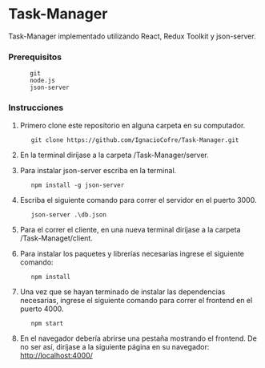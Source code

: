 # Task-Manager
Task-Manager implementado utilizando React, Redux Toolkit y json-server.

### Prerequisitos
          
          git
          node.js
          json-server
          
### Instrucciones

1. Primero clone este repositorio en alguna carpeta en su computador.

          git clone https://github.com/IgnacioCofre/Task-Manager.git

3. En la terminal diríjase a la carpeta /Task-Manager/server.
4. Para instalar json-server escriba en la terminal.
          
          npm install -g json-server

5. Escriba el siguiente comando para correr el servidor en el puerto 3000.
          
          json-server .\db.json

4. Para el correr el cliente, en una nueva terminal diríjase a la carpeta /Task-Managet/client.
5. Para instalar los paquetes y librerías necesarias ingrese el siguiente comando:

          npm install
          
5. Una vez que se hayan terminado de instalar las dependencias necesarias, ingrese el siguiente comando para correr el frontend en el puerto 4000.

          npm start

6. En el navegador debería abrirse una pestaña mostrando el frontend. De no ser así, diríjase a la siguiente página en su navegador: [http://localhost:4000/](http://localhost:4000/)

